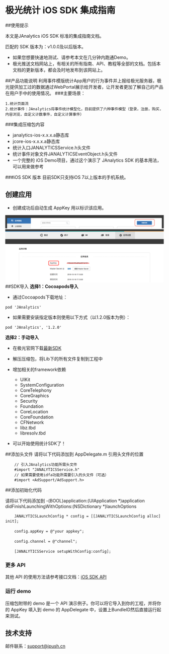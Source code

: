 # 极光统计 iOS SDK 集成指南

##使用提示

本文是JAnalytics iOS SDK 标准的集成指南文档。

匹配的 SDK 版本为：v1.0.0及以后版本。

+ 如果您想要快速地测试、请参考本文在几分钟内跑通Demo。
+ 极光推送文档网站上，有相关的所有指南、API、教程等全部的文档。包括本文档的更新版本，都会及时地发布到该网站上。

##产品功能说明
利用事件模版统计App用户的行为事件并上报给极光服务器，极光提供加工过的数据通过WebPortal展示给开发者，让开发者更加了解自己的产品在用户手中的使用情况。
###主要场景：

	1.统计页面流
	2.统计事件：JAnalytics将事件统计模型化，目前提供了六种事件模型（登录，注册，购买，内容浏览，自定义计数事件，自定义计算事件）

###集成压缩包内容

+	janalytics-ios-x.x.x.a静态库
+	jcore-ios-x.x.x.a静态库
+	统计入口JANALYTICSService.h头文件
+	统计事件对象文件JANALYTICSEventObject.h头文件
+	一个完整的 iOS Demo项目，通过这个演示了 JAnalytics SDK 的基本用法，可以用来做参考

###iOS SDK 版本
目前SDK只支持iOS 7以上版本的手机系统。

## 创建应用

* 创建成功后自动生成 AppKey 用以标识该应用。

![jpush_ios_guide](../image/create_ios_app.png)
![jpush_ios_guide](../image/create_ios_app2.png)
##SDK导入
**选择1：Cocoapods导入**

* 通过Cocoapods下载地址：

```
pod 'JAnalytics'
```
* 如果需要安装指定版本则使用以下方式（以1.2.0版本为例）：

```
pod 'JAnalytics', '1.2.0'
```

**选择2：手动导入**

+ 在极光官网下载[最新SDK](http://docs.jiguang.cn/janalytics/resources/)
+ 解压压缩包，将Lib下的所有文件复制到工程中
+ 增加相关的framework依赖
	+ UIKit
	+ SystemConfiguration
	+ CoreTelephony
	+ CoreGraphics
	+ Security
	+ Foundation
	+ CoreLocation
	+ CoreFoundation
	+ CFNetwork
	+ libz.tbd
	+ libresolv.tbd

+ 可以开始使用统计SDK了！

##添加头文件
请将以下代码添加到 AppDelegate.m 引用头文件的位置
~~~
	// 引入JAnalytics功能所需头文件
	#import "JANALYTICSService.h"
	// 如果需要使用idfa功能所需要引入的头文件（可选）
	#import <AdSupport/AdSupport.h>
~~~
##添加初始化代码

请将以下代码添加到
-(BOOL)application:(UIApplication \*)application didFinishLaunchingWithOptions:(NSDictionary \*)launchOptions

~~~
	JANALYTICSLaunchConfig * config = [[JANALYTICSLaunchConfig alloc] init];
 
	config.appKey = @"your appkey";
	 
	config.channel = @"channel";
	 
	[JANALYTICSService setupWithConfig:config];
~~~


### 更多 API

其他 API 的使用方法请参考接口文档：[iOS SDK API](ios_api)

### 运行 demo

压缩包附带的 demo 是一个 API 演示例子。你可以将它导入到你的工程，并将你的 AppKey 填入到 demo 的 AppDelegate 中，设置上BundleID然后直接运行起来测试。


## 技术支持

邮件联系：[support&#64;jpush.cn](mailto:support&#64;jpush.cn)

